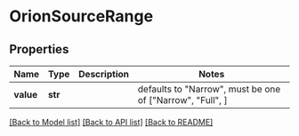 # OrionSourceRange


## Properties
Name | Type | Description | Notes
------------ | ------------- | ------------- | -------------
**value** | **str** |  | defaults to "Narrow",  must be one of ["Narrow", "Full", ]

[[Back to Model list]](../README.md#documentation-for-models) [[Back to API list]](../README.md#documentation-for-api-endpoints) [[Back to README]](../README.md)


